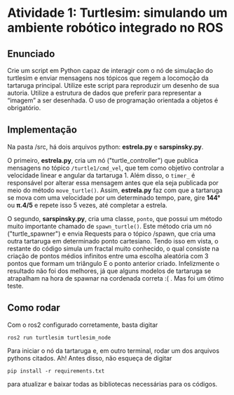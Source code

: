 # Atividade 1: Turtlesim: simulando um ambiente robótico integrado no ROS

## Enunciado
Crie um script em Python capaz de interagir com o nó de simulação do turtlesim e enviar mensagens nos tópicos que regem a locomoção da tartaruga principal. Utilize este script para reproduzir um desenho de sua autoria. Utilize a estrutura de dados que preferir para representar a “imagem” a ser desenhada. O uso de programação orientada a objetos é obrigatório.

## Implementação

Na pasta /src, há dois arquivos python: **estrela.py** e **sarspinsky.py**.


O primeiro, **estrela.py**, cria um nó ("turtle_controller") que publica mensagens no tópico ```/turtle1/cmd_vel```, que tem como objetivo controlar a velocidade linear e angular da tartaruga 1. Além disso, o ```timer_``` é responsável por alterar essa mensagem antes que ela seja publicada por meio do método ```move_turtle()```.
Assim, **estrela.py** faz com que a tartaruga se mova com uma velocidade por um determinado tempo, pare, gire **144°** ou **π.4/5** e repete isso 5 vezes, até completar a estrela.


O segundo, **sarspinsky.py**, cria uma classe, ```ponto```, que possui um método muito importante chamado de ```spawn_turtle()```. Este método cria um nó ("turtle_spawner") e envia Requests para o tópico /spawn, que cria uma outra tartaruga em determinado ponto cartesiano. Tendo isso em vista, o restante do código simula um fractal muito conhecido, o qual consiste na criação de pontos médios infinitos entre uma escolha aleatória com 3 pontos que formam um triângulo E o ponto anterior criado. Infelizmente o resultado não foi dos melhores, já que alguns modelos de tartaruga se atrapalham na hora de spawnar na cordenada correta :( . Mas foi um ótimo teste.

## Como rodar
Com o ros2 configurado corretamente, basta digitar 

```ros2 run turtlesim turtlesim_node```

Para iniciar o nó da tartaruga e, em outro terminal, rodar um dos arquivos pythons citados.
Ah! Antes disso, não esqueça de digitar

```pip install -r requirements.txt```

para atualizar e baixar todas as bibliotecas necessárias para os códigos.